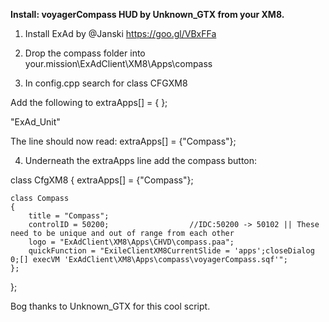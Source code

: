 **Install: voyagerCompass HUD by Unknown_GTX from your XM8.**

1. Install ExAd by @Janski https://goo.gl/VBxFFa

2. Drop the compass folder into your.mission\ExAdClient\XM8\Apps\compass
   
3. In config.cpp search for class CFGXM8

Add the following to extraApps[] = { };

"ExAd_Unit" 

The line should now read:  extraApps[] = {"Compass"};

4. Underneath the extraApps line add the compass button:

class CfgXM8
{
	extraApps[] = {"Compass"}; 
	

	class Compass 
	{
		title = "Compass";
		controlID = 50200;					//IDC:50200 -> 50102 || These need to be unique and out of range from each other
		logo = "ExAdClient\XM8\Apps\CHVD\compass.paa";
        quickFunction = "ExileClientXM8CurrentSlide = 'apps';closeDialog 0;[] execVM 'ExAdClient\XM8\Apps\compass\voyagerCompass.sqf'";
	};		

}; 

Bog thanks to Unknown_GTX for this cool script.
